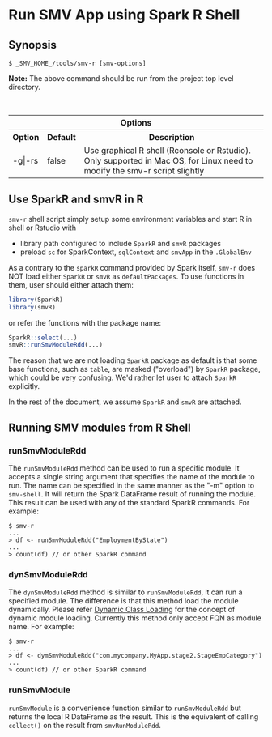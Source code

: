 # Run SMV App using Spark R Shell

## Synopsis
```shell
$ _SMV_HOME_/tools/smv-r [smv-options]
```

**Note:**  The above command should be run from the project top level directory.

<br>
<table>

<tr>
<th colspan="3">Options</th>
</tr>

<tr>
<th>Option</th>
<th>Default</th>
<th>Description</th>
</tr>

<tr>
<td>-g|-rs</td>
<td>false</td>
<td>Use graphical R shell (Rconsole or Rstudio). Only supported in Mac OS, for Linux need to modify the smv-r script slightly</td>
</tr>

</table>

## Use SparkR and smvR in R

`smv-r` shell script simply setup some environment variables and start R in shell or Rstudio with
* library path configured to include `SparkR` and `smvR` packages
* preload `sc` for SparkContext, `sqlContext` and `smvApp` in the `.GlobalEnv`

As a contrary to the `sparkR` command provided by Spark itself, `smv-r` does NOT load either `SparkR` or `smvR` as `defaultPackages`.
To use functions in them, user should either attach them:
```r
library(SparkR)
library(smvR)
```  
or refer the functions with the package name:
```r
SparkR::select(...)
smvR::runSmvModuleRdd(...)
```

The reason that we are not loading `SparkR` package as default is that some base functions, such as `table`, are masked ("overload") by `SparkR` package,
which could be very confusing. We'd rather let user to attach `SparkR` explicitly.

In the rest of the document, we assume `SparkR` and `smvR` are attached.    

## Running SMV modules from R Shell

### runSmvModuleRdd

The `runSmvModuleRdd` method can be used to run a specific module.  It accepts a single string argument that specifies the name of the module to run.  The name can be specified in the same manner as the "-m" option to `smv-shell`.  It will return the Spark DataFrame result of running the module.  This result can be used with any of the standard SparkR commands.
For example:

```shell
$ smv-r
...
> df <- runSmvModuleRdd("EmploymentByState")
...
> count(df) // or other SparkR command
```

### dynSmvModuleRdd

The `dynSmvModuleRdd` method is similar to `runSmvModuleRdd`, it can run a specified
module. The difference is that this method load the module dynamically. Please refer
[Dynamic Class Loading](class_loader.md) for the concept of dynamic module loading.
Currently this method only accept FQN as module name.
For example:

```shell
$ smv-r
...
> df <- dymSmvModuleRdd("com.mycompany.MyApp.stage2.StageEmpCategory")
...
> count(df) // or other SparkR command
```


### runSmvModule

`runSmvModule` is a convenience function similar to `runSmvModuleRdd` but returns the local R DataFrame as the result.  This is the equivalent of calling `collect()` on the result from `smvRunModuleRdd`.

